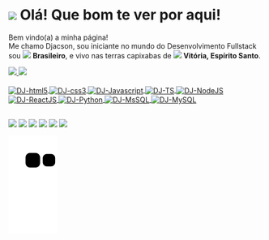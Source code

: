 <h1><img src="https://emojis.slackmojis.com/emojis/images/1531849430/4246/blob-sunglasses.gif?1531849430" width="30"/> Olá! Que bom te ver por aqui!</h1>


<p>Bem vindo(a) a minha página! </br> Me chamo Djacson, sou iniciante no mundo do Desenvolvimento Fullstack sou <img src="https://drive.google.com/uc?id=16BLT7LQ5d_6cG_7IrosSxw-q34C0-rg5" width="18"/> <b>Brasileiro</b>, e vivo nas terras capixabas de <img src="https://drive.google.com/uc?id=1nf0n-JfyduQHuAtrLRjkMzlxtQNvaQJA" width="18"/> <b>Vitória, Espírito Santo</b>. </p>

  <div align="hight-center">
  <a href="https://github.com/djacsonsevero">
  <img height="130em" src="https://github-readme-stats.vercel.app/api?username=djacsonsevero&show_icons=true&theme=github_dark&include_all_commits=true&count_private=true"/>
  <img height="130em" src="https://github-readme-stats.vercel.app/api/top-langs/?username=djacsonsevero&layout=compact&langs_count=7&theme=github_dark"/>
</div>

<div style="display: inline_block"><br>

  <img align="center" alt="DJ-html5" height="40" width="50" src="https://cdn.jsdelivr.net/gh/devicons/devicon/icons/html5/html5-original.svg">
  <img align="center" alt="DJ-css3" height="40" width="50" src="https://cdn.jsdelivr.net/gh/devicons/devicon/icons/css3/css3-original.svg">
  <img align="center" alt="DJ-Javascript" height="40" width="50" src="https://cdn.jsdelivr.net/gh/devicons/devicon/icons/javascript/javascript-original.svg">
  <img align="center" alt="DJ-TS" height="40" width="50" src="https://cdn.jsdelivr.net/gh/devicons/devicon/icons/typescript/typescript-original.svg">
  <img align="center" alt="DJ-NodeJS" height="40" width="50" src="https://cdn.jsdelivr.net/gh/devicons/devicon/icons/nodejs/nodejs-original.svg">
  <img align="center" alt="DJ-ReactJS" height="40" width="50" src="https://cdn.jsdelivr.net/gh/devicons/devicon/icons/react/react-original.svg">
  <img align="center" alt="DJ-Python" height="40" width="50" src="https://cdn.jsdelivr.net/gh/devicons/devicon/icons/python/python-original.svg">
  <img align="center" alt="DJ-MsSQL" height="40" width="50" src="https://cdn.jsdelivr.net/gh/devicons/devicon/icons/microsoftsqlserver/microsoftsqlserver-plain.svg">
  <img align="center" alt="DJ-MySQL" height="40" width="50" src="https://cdn.jsdelivr.net/gh/devicons/devicon/icons/mysql/mysql-original.svg">

</div>

 ##
 
<div> 

  <a href="https://www.youtube.com" target="_blank"><img src="https://img.shields.io/badge/YouTube-FF0000?style=for-the-badge&logo=youtube&logoColor=white" target="_blank"></a>
  <a href="https://instagram.com/djacsonsevero" target="_blank"><img src="https://img.shields.io/badge/-Instagram-%23E4405F?style=for-the-badge&logo=instagram&logoColor=white" target="_blank"></a>
 	<a href="https://www.twitch.tv/dejotajoga" target="_blank"><img src="https://img.shields.io/badge/Twitch-9146FF?style=for-the-badge&logo=twitch&logoColor=white" target="_blank"></a>
 <a href="https://discord.gg" target="_blank"><img src="https://img.shields.io/badge/Discord-7289DA?style=for-the-badge&logo=discord&logoColor=white" target="_blank"></a> 
  <a href = "mailto:silvadjacson@gmail.com"><img src="https://img.shields.io/badge/-Gmail-%23333?style=for-the-badge&logo=gmail&logoColor=white" target="_blank"></a>
  <a href="https://www.linkedin.com/in/djacsonsilva" target="_blank"><img src="https://img.shields.io/badge/-LinkedIn-%230077B5?style=for-the-badge&logo=linkedin&logoColor=white" target="_blank"></a> 
  
   ![Snake animation](https://github.com/djacsonsevero/djacsonsevero/blob/output/github-contribution-grid-snake.svg)
 
</div>



